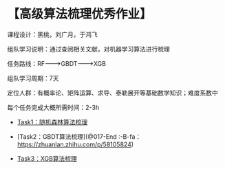 # 【高级算法梳理优秀作业】

课程设计：黑桃，刘广月，于鸿飞

组队学习说明：通过查阅相关文献，对机器学习算法进行梳理

任务路线：RF--->GBDT--->XGB

组队学习周期：7天

定位人群：有概率论、矩阵运算、求导、泰勒展开等基础数学知识；难度系数中

每个任务完成大概所需时间：2-3h


* [Task1：随机森林算法梳理](@044-x：https://liken95.github.io/)
 
* [Task2：GBDT算法梳理](@017-End :-B-fa：https://zhuanlan.zhihu.com/p/58105824)
 
* [Task3：XGB算法梳理](@008-金小楗：https://zhuanlan.zhihu.com/p/58221959)
 
